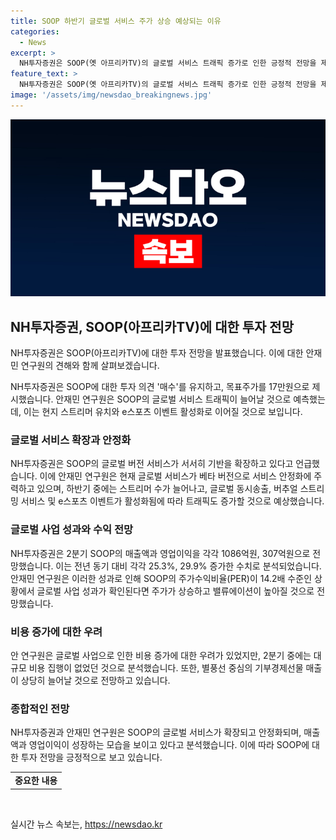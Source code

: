 ```yaml
---
title: SOOP 하반기 글로벌 서비스 주가 상승 예상되는 이유
categories:
  - News
excerpt: >
  NH투자증권은 SOOP(옛 아프리카TV)의 글로벌 서비스 트래픽 증가로 인한 긍정적 전망을 제시했다. 현지 스트리머 확보와 e스포츠 이벤트 예상으로 글로벌 사업 성과가 증가할 것으로 전망했으며, 거래량이 늘어나면 밸류에이션이 상승할 것이라고 예측했다. 또한, SOOP의 매출액과 영업이익은 전년 대비 상승하여 긍정적인 실적 전망을 보여줬으며, 글로벌 사업 확장과 실적 양호성을 강조했다.
feature_text: >
  NH투자증권은 SOOP(옛 아프리카TV)의 글로벌 서비스 트래픽 증가로 인한 긍정적 전망을 제시했다. 현지 스트리머 확보와 e스포츠 이벤트 예상으로 글로벌 사업 성과가 증가할 것으로 전망했으며, 거래량이 늘어나면 밸류에이션이 상승할 것이라고 예측했다. 또한, SOOP의 매출액과 영업이익은 전년 대비 상승하여 긍정적인 실적 전망을 보여줬으며, 글로벌 사업 확장과 실적 양호성을 강조했다.
image: '/assets/img/newsdao_breakingnews.jpg'
---
```


<p><img src="/assets/img/newsdao_breakingnews.jpg" alt="firstkoreanews 속보" /></p>

<h2 data-ke-size="size26">NH투자증권, SOOP(아프리카TV)에 대한 투자 전망</h2>

<p>NH투자증권은 SOOP(아프리카TV)에 대한 투자 전망을 발표했습니다. 이에 대한 안재민 연구원의 견해와 함께 살펴보겠습니다.</p>

<p data-ke-size="size16">NH투자증권은 SOOP에 대한 투자 의견 '매수'를 유지하고, 목표주가를 17만원으로 제시했습니다. 안재민 연구원은 SOOP의 글로벌 서비스 트래픽이 늘어날 것으로 예측했는데, 이는 현지 스트리머 유치와 e스포츠 이벤트 활성화로 이어질 것으로 보입니다.</p>

<h3 data-ke-size="size24">글로벌 서비스 확장과 안정화</h3>

<p data-ke-size="size16">NH투자증권은 SOOP의 글로벌 버전 서비스가 서서히 기반을 확장하고 있다고 언급했습니다. 이에 안재민 연구원은 현재 글로벌 서비스가 베타 버전으로 서비스 안정화에 주력하고 있으며, 하반기 중에는 스트리머 수가 늘어나고, 글로벌 동시송출, 버추얼 스트리밍 서비스 및 e스포츠 이벤트가 활성화됨에 따라 트래픽도 증가할 것으로 예상했습니다.</p>

<h3 data-ke-size="size24">글로벌 사업 성과와 수익 전망</h3>

<p data-ke-size="size16">NH투자증권은 2분기 SOOP의 매출액과 영업이익을 각각 1086억원, 307억원으로 전망했습니다. 이는 전년 동기 대비 각각 25.3%, 29.9% 증가한 수치로 분석되었습니다. 안재민 연구원은 이러한 성과로 인해 SOOP의 주가수익비율(PER)이 14.2배 수준인 상황에서 글로벌 사업 성과가 확인된다면 주가가 상승하고 밸류에이션이 높아질 것으로 전망했습니다.</p>

<h3 data-ke-size="size24">비용 증가에 대한 우려</h3>

<p data-ke-size="size16">안 연구원은 글로벌 사업으로 인한 비용 증가에 대한 우려가 있었지만, 2분기 중에는 대규모 비용 집행이 없었던 것으로 분석했습니다. 또한, 별풍선 중심의 기부경제선물 매출이 상당히 늘어날 것으로 전망하고 있습니다.</p>

<h3 data-ke-size="size24">종합적인 전망</h3>

<p data-ke-size="size16">NH투자증권과 안재민 연구원은 SOOP의 글로벌 서비스가 확장되고 안정화되며, 매출액과 영업이익이 성장하는 모습을 보이고 있다고 분석했습니다. 이에 따라 SOOP에 대한 투자 전망을 긍정적으로 보고 있습니다.</p>

<table>
    <tr>
        <td style="text-align: center; height: 17px;"><b>중요한 내용</b></td>
    </tr>
</table>

<p data-ke-size="size16">&nbsp;</p>
실시간 뉴스 속보는, <a href="https://newsdao.kr" rel="dofollow">https://newsdao.kr</a>


